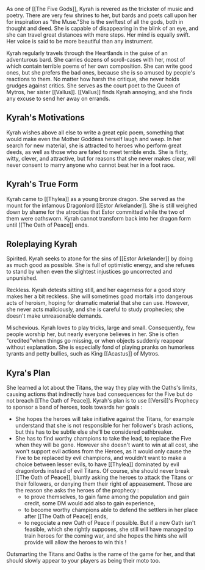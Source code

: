 As one of [[The Five Gods]], Kyrah is revered as the trickster of music and poetry. There are very few shrines to her, but bards and poets call upon her for inspiration as "the Muse."She is the swiftest of all the gods, both in thought and deed. She is capable of disappearing in the blink of an eye, and she can travel great distances with mere steps. Her mind is equally swift. Her voice is said to be more beautiful than any instrument.

Kyrah regularly travels through the Heartlands in the guise of an adventurous bard. She carries dozens of scroll-cases with her, most of which contain terrible poems of her own composition. She can write good ones, but she prefers the bad ones, because she is so amused by people's reactions to them. No matter how harsh the critique, she never holds grudges against critics. She serves as the court poet to the Queen of Mytros, her sister [[Vallus]]. [[Vallus]] finds Kyrah annoying, and she finds any excuse to send her away on errands.

## Kyrah's Motivations

Kyrah wishes above all else to write a great epic poem, something that would make even the Mother Goddess herself laugh and weep. In her search for new material, she is attracted to heroes who perform great deeds, as well as those who are fated to meet terrible ends. She is flirty, witty, clever, and attractive, but for reasons that she never makes clear, will never consent to marry anyone who cannot beat her in a foot race.

## Kyrah's True Form

Kyrah came to [[Thylea]] as a young bronze dragon. She served as the mount for the infamous Dragonlord [[Estor Arkelander]]. She is still weighed down by shame for the atrocities that Estor committed while the two of them were oathsworn. Kyrah cannot transform back into her dragon form until [[The Oath of Peace]] ends.

## Roleplaying Kyrah

Spirited. Kyrah seeks to atone for the sins of [[Estor Arkelander]] by doing as much good as possible. She is full of optimistic energy, and she refuses to stand by when even the slightest injustices go uncorrected and unpunished.

Reckless. Kyrah detests sitting still, and her eagerness for a good story makes her a bit reckless. She will sometimes goad mortals into dangerous acts of heroism, hoping for dramatic material that she can use. However, she never acts maliciously, and she is careful to study prophecies; she doesn't make unreasonable demands.

Mischevious. Kyrah loves to play tricks, large and small. Consequently, few people worship her, but nearly everyone believes in her. She is often "credited"when things go missing, or when objects suddenly reappear without explanation. She is especially fond of playing pranks on humorless tyrants and petty bullies, such as King [[Acastus]] of Mytros.

## Kyra's Plan
She learned a lot about the Titans, the way they play with the Oaths's limits, causing actions that indirectly have bad consequences for the Five but do not breach [[The Oath of Peace]]. Kyrah's plan is to use [[Versi]]'s Prophecy to sponsor a band of heroes, tools towards her goals :

- She hopes the heroes will take initiative against the Titans, for example understand that she is not responsible for her follower's brash actions, but this has to be subtle else she'll be considered oathbreaker.
- She has to find worthy champions to take the lead, to replace the Five when they will be gone. However she doesn't want to win at all cost, she won't support evil actions from the Heroes, as it would only cause the Five to be replaced by evil champions, and wouldn't want to make a choice between lesser evils, to have [[Thylea]] dominated by evil dragonlords instead of evil Titans. Of course, she should never break [[The Oath of Peace]], bluntly asking the heroes to attack the Titans or their followers, or denying them their right of appeasement. Those are the reason she asks the heroes of the prophecy :
	- to prove themselves, to gain fame among the population and gain credit, some DM would add also to gain experience,
	- to become worthy champions able to defend the settlers in her place after [[The Oath of Peace]] ends,
	- to negociate a new Oath of Peace if possible. But if a new Oath isn't feasible, which she rightly supposes, she still will have managed to train heroes for the coming war, and she hopes the hints she will provide will allow the heroes to win this !

Outsmarting the Titans and Oaths is the name of the game for her, and that should slowly appear to your players as being their moto too.

